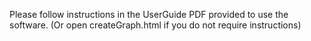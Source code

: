 Please follow instructions in the UserGuide PDF provided to use the software. 
(Or open createGraph.html if you do not require instructions)
